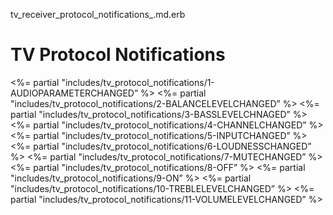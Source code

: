 tv\_receiver\_protocol\_notifications\_.md.erb

# TV Protocol Notifications

\<%= partial "includes/tv\_protocol\_notifications/1-AUDIOPARAMETERCHANGED” %\>
\<%= partial "includes/tv\_protocol\_notifications/2-BALANCELEVELCHANGED” %\>
\<%= partial "includes/tv\_protocol\_notifications/3-BASSLEVELCHNAGED” %\>
\<%= partial "includes/tv\_protocol\_notifications/4-CHANNELCHANGED” %\>
\<%= partial "includes/tv\_protocol\_notifications/5-INPUTCHANGED” %\>
\<%= partial "includes/tv\_protocol\_notifications/6-LOUDNESSCHANGED” %\>
\<%= partial "includes/tv\_protocol\_notifications/7-MUTECHANGED” %\>
\<%= partial "includes/tv\_protocol\_notifications/8-OFF” %\>
\<%= partial "includes/tv\_protocol\_notifications/9-ON” %\> 
\<%= partial "includes/tv\_protocol\_notifications/10-TREBLELEVELCHANGED” %\>
\<%= partial "includes/tv\_protocol\_notifications/11-VOLUMELEVELCHANGED” %\>